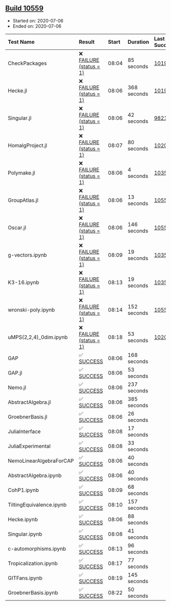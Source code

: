 ## [Build 10559](https://oscarci.mathematik.uni-kl.de/job/oscar/10559/)

* Started on: 2020-07-06
* Ended on: 2020-07-06

| Test Name    | Result | Start | Duration | Last Success | First Failure |
|:-------------|:-------|:------|:---------|:-------------|:--------------|
| CheckPackages | ❌ [FAILURE (status = 1)](https://oscarci.mathematik.uni-kl.de/job/oscar/10559/artifact/logs/build-10559/CheckPackages.log) | 08:04 | 85 seconds | [10197](https://oscarci.mathematik.uni-kl.de/job/oscar/10197/) | [10198](https://oscarci.mathematik.uni-kl.de/job/oscar/10198/) |
| Hecke.jl | ❌ [FAILURE (status = 1)](https://oscarci.mathematik.uni-kl.de/job/oscar/10559/artifact/logs/build-10559/Hecke.jl.log) | 08:06 | 368 seconds | [10197](https://oscarci.mathematik.uni-kl.de/job/oscar/10197/) | [10198](https://oscarci.mathematik.uni-kl.de/job/oscar/10198/) |
| Singular.jl | ❌ [FAILURE (status = 1)](https://oscarci.mathematik.uni-kl.de/job/oscar/10559/artifact/logs/build-10559/Singular.jl.log) | 08:06 | 42 seconds | [9821](https://oscarci.mathematik.uni-kl.de/job/oscar/9821/) | [9822](https://oscarci.mathematik.uni-kl.de/job/oscar/9822/) |
| HomalgProject.jl | ❌ [FAILURE (status = 1)](https://oscarci.mathematik.uni-kl.de/job/oscar/10559/artifact/logs/build-10559/HomalgProject.jl.log) | 08:07 | 80 seconds | [10209](https://oscarci.mathematik.uni-kl.de/job/oscar/10209/) | [10210](https://oscarci.mathematik.uni-kl.de/job/oscar/10210/) |
| Polymake.jl | ❌ [FAILURE (status = 1)](https://oscarci.mathematik.uni-kl.de/job/oscar/10559/artifact/logs/build-10559/Polymake.jl.log) | 08:06 | 4 seconds | [10356](https://oscarci.mathematik.uni-kl.de/job/oscar/10356/) | [10357](https://oscarci.mathematik.uni-kl.de/job/oscar/10357/) |
| GroupAtlas.jl | ❌ [FAILURE (status = 1)](https://oscarci.mathematik.uni-kl.de/job/oscar/10559/artifact/logs/build-10559/GroupAtlas.jl.log) | 08:06 | 13 seconds | [10558](https://oscarci.mathematik.uni-kl.de/job/oscar/10558/) | [10559](https://oscarci.mathematik.uni-kl.de/job/oscar/10559/) |
| Oscar.jl | ❌ [FAILURE (status = 1)](https://oscarci.mathematik.uni-kl.de/job/oscar/10559/artifact/logs/build-10559/Oscar.jl.log) | 08:06 | 146 seconds | [10558](https://oscarci.mathematik.uni-kl.de/job/oscar/10558/) | [10559](https://oscarci.mathematik.uni-kl.de/job/oscar/10559/) |
| g-vectors.ipynb | ❌ [FAILURE (status = 1)](https://oscarci.mathematik.uni-kl.de/job/oscar/10559/artifact/logs/build-10559/g-vectors.ipynb.log) | 08:09 | 19 seconds | [10356](https://oscarci.mathematik.uni-kl.de/job/oscar/10356/) | [10357](https://oscarci.mathematik.uni-kl.de/job/oscar/10357/) |
| K3-16.ipynb | ❌ [FAILURE (status = 1)](https://oscarci.mathematik.uni-kl.de/job/oscar/10559/artifact/logs/build-10559/K3-16.ipynb.log) | 08:13 | 19 seconds | [10356](https://oscarci.mathematik.uni-kl.de/job/oscar/10356/) | [10357](https://oscarci.mathematik.uni-kl.de/job/oscar/10357/) |
| wronski-poly.ipynb | ❌ [FAILURE (status = 1)](https://oscarci.mathematik.uni-kl.de/job/oscar/10559/artifact/logs/build-10559/wronski-poly.ipynb.log) | 08:14 | 152 seconds | [10558](https://oscarci.mathematik.uni-kl.de/job/oscar/10558/) | [10559](https://oscarci.mathematik.uni-kl.de/job/oscar/10559/) |
| uMPS(2,2,4)_0dim.ipynb | ❌ [FAILURE (status = 1)](https://oscarci.mathematik.uni-kl.de/job/oscar/10559/artifact/logs/build-10559/uMPS-2-2-4-_0dim.ipynb.log) | 08:18 | 53 seconds | [10209](https://oscarci.mathematik.uni-kl.de/job/oscar/10209/) | [10210](https://oscarci.mathematik.uni-kl.de/job/oscar/10210/) |
| GAP | ✅ [SUCCESS](https://oscarci.mathematik.uni-kl.de/job/oscar/10559/artifact/logs/build-10559/GAP.log) | 08:06 | 168 seconds |  |  |
| GAP.jl | ✅ [SUCCESS](https://oscarci.mathematik.uni-kl.de/job/oscar/10559/artifact/logs/build-10559/GAP.jl.log) | 08:06 | 53 seconds |  |  |
| Nemo.jl | ✅ [SUCCESS](https://oscarci.mathematik.uni-kl.de/job/oscar/10559/artifact/logs/build-10559/Nemo.jl.log) | 08:06 | 237 seconds |  |  |
| AbstractAlgebra.jl | ✅ [SUCCESS](https://oscarci.mathematik.uni-kl.de/job/oscar/10559/artifact/logs/build-10559/AbstractAlgebra.jl.log) | 08:06 | 385 seconds |  |  |
| GroebnerBasis.jl | ✅ [SUCCESS](https://oscarci.mathematik.uni-kl.de/job/oscar/10559/artifact/logs/build-10559/GroebnerBasis.jl.log) | 08:06 | 26 seconds |  |  |
| JuliaInterface | ✅ [SUCCESS](https://oscarci.mathematik.uni-kl.de/job/oscar/10559/artifact/logs/build-10559/JuliaInterface.log) | 08:08 | 17 seconds |  |  |
| JuliaExperimental | ✅ [SUCCESS](https://oscarci.mathematik.uni-kl.de/job/oscar/10559/artifact/logs/build-10559/JuliaExperimental.log) | 08:08 | 33 seconds |  |  |
| NemoLinearAlgebraForCAP | ✅ [SUCCESS](https://oscarci.mathematik.uni-kl.de/job/oscar/10559/artifact/logs/build-10559/NemoLinearAlgebraForCAP.log) | 08:06 | 40 seconds |  |  |
| AbstractAlgebra.ipynb | ✅ [SUCCESS](https://oscarci.mathematik.uni-kl.de/job/oscar/10559/artifact/logs/build-10559/AbstractAlgebra.ipynb.log) | 08:06 | 40 seconds |  |  |
| CohP1.ipynb | ✅ [SUCCESS](https://oscarci.mathematik.uni-kl.de/job/oscar/10559/artifact/logs/build-10559/CohP1.ipynb.log) | 08:09 | 68 seconds |  |  |
| TiltingEquivalence.ipynb | ✅ [SUCCESS](https://oscarci.mathematik.uni-kl.de/job/oscar/10559/artifact/logs/build-10559/TiltingEquivalence.ipynb.log) | 08:10 | 157 seconds |  |  |
| Hecke.ipynb | ✅ [SUCCESS](https://oscarci.mathematik.uni-kl.de/job/oscar/10559/artifact/logs/build-10559/Hecke.ipynb.log) | 08:06 | 88 seconds |  |  |
| Singular.ipynb | ✅ [SUCCESS](https://oscarci.mathematik.uni-kl.de/job/oscar/10559/artifact/logs/build-10559/Singular.ipynb.log) | 08:08 | 41 seconds |  |  |
| c-automorphisms.ipynb | ✅ [SUCCESS](https://oscarci.mathematik.uni-kl.de/job/oscar/10559/artifact/logs/build-10559/c-automorphisms.ipynb.log) | 08:13 | 96 seconds |  |  |
| Tropicalization.ipynb | ✅ [SUCCESS](https://oscarci.mathematik.uni-kl.de/job/oscar/10559/artifact/logs/build-10559/Tropicalization.ipynb.log) | 08:17 | 77 seconds |  |  |
| GITFans.ipynb | ✅ [SUCCESS](https://oscarci.mathematik.uni-kl.de/job/oscar/10559/artifact/logs/build-10559/GITFans.ipynb.log) | 08:19 | 145 seconds |  |  |
| GroebnerBasis.ipynb | ✅ [SUCCESS](https://oscarci.mathematik.uni-kl.de/job/oscar/10559/artifact/logs/build-10559/GroebnerBasis.ipynb.log) | 08:22 | 50 seconds |  |  |
